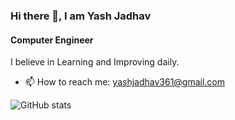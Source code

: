 ### Hi there 👋, I am Yash Jadhav
#### Computer Engineer

I believe in Learning and Improving daily.

- 📫 How to reach me: yashjadhav361@gmail.com 


 

![GitHub stats](https://github-readme-stats.vercel.app/api?username=yashjadhav0220&show_icons=true)  

